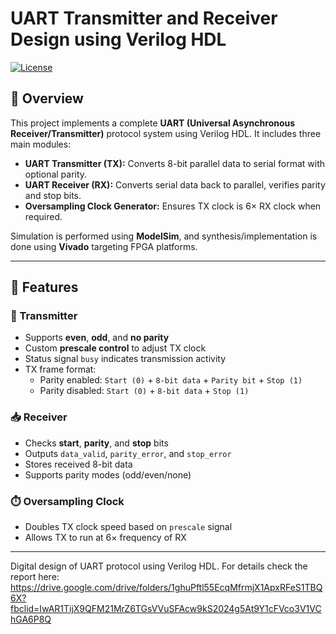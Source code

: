 # UART Transmitter and Receiver Design using Verilog HDL

[![License](https://img.shields.io/badge/license-MIT-blue.svg)](LICENSE)

## 📜 Overview

This project implements a complete **UART (Universal Asynchronous Receiver/Transmitter)** protocol system using Verilog HDL. It includes three main modules:

- **UART Transmitter (TX):** Converts 8-bit parallel data to serial format with optional parity.
- **UART Receiver (RX):** Converts serial data back to parallel, verifies parity and stop bits.
- **Oversampling Clock Generator:** Ensures TX clock is 6× RX clock when required.

Simulation is performed using **ModelSim**, and synthesis/implementation is done using **Vivado** targeting FPGA platforms.

---

## 🧠 Features

### 🔄 Transmitter
- Supports **even**, **odd**, and **no parity**
- Custom **prescale control** to adjust TX clock
- Status signal `busy` indicates transmission activity
- TX frame format:
  - Parity enabled: `Start (0)` + `8-bit data` + `Parity bit` + `Stop (1)`
  - Parity disabled: `Start (0)` + `8-bit data` + `Stop (1)`

### 📥 Receiver
- Checks **start**, **parity**, and **stop** bits
- Outputs `data_valid`, `parity_error`, and `stop_error`
- Stores received 8-bit data
- Supports parity modes (odd/even/none)

### ⏱️ Oversampling Clock
- Doubles TX clock speed based on `prescale` signal
- Allows TX to run at 6× frequency of RX

---





Digital design of UART protocol using Verilog HDL.
For details check the report here: https://drive.google.com/drive/folders/1ghuPftl55EcqMfrmjX1ApxRFeS1TBQ6X?fbclid=IwAR1TijX9QFM21MrZ6TGsVVuSFAcw9kS2024g5At9Y1cFVco3V1VChGA6P8Q
